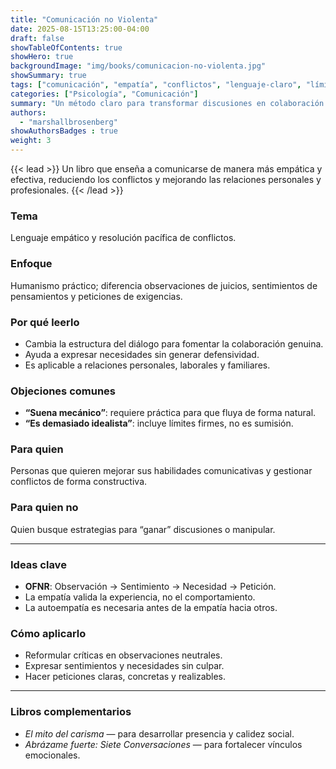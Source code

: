 ```yaml
---
title: "Comunicación no Violenta"
date: 2025-08-15T13:25:00-04:00
draft: false
showTableOfContents: true
showHero: true
backgroundImage: "img/books/comunicacion-no-violenta.jpg"
showSummary: true
tags: ["comunicación", "empatía", "conflictos", "lenguaje-claro", "límites"]
categories: ["Psicología", "Comunicación"]
summary: "Un método claro para transformar discusiones en colaboración: observaciones sin juicio, sentimientos, necesidades y pedidos concretos."
authors:
  - "marshallbrosenberg"
showAuthorsBadges : true
weight: 3
---
```


{{< lead >}}
Un libro que enseña a comunicarse de manera más empática y efectiva, reduciendo los conflictos y mejorando las relaciones personales y profesionales.
{{< /lead >}}

### Tema
Lenguaje empático y resolución pacífica de conflictos.

### Enfoque
Humanismo práctico; diferencia observaciones de juicios, sentimientos de pensamientos y peticiones de exigencias.

### Por qué leerlo
* Cambia la estructura del diálogo para fomentar la colaboración genuina.
* Ayuda a expresar necesidades sin generar defensividad.
* Es aplicable a relaciones personales, laborales y familiares.

### Objeciones comunes
- **“Suena mecánico”**: requiere práctica para que fluya de forma natural.
- **“Es demasiado idealista”**: incluye límites firmes, no es sumisión.

### Para quien
Personas que quieren mejorar sus habilidades comunicativas y gestionar conflictos de forma constructiva.

### Para quien no
Quien busque estrategias para “ganar” discusiones o manipular.

---

### Ideas clave
- **OFNR**: Observación → Sentimiento → Necesidad → Petición.
- La empatía valida la experiencia, no el comportamiento.
- La autoempatía es necesaria antes de la empatía hacia otros.

### Cómo aplicarlo
- Reformular críticas en observaciones neutrales.
- Expresar sentimientos y necesidades sin culpar.
- Hacer peticiones claras, concretas y realizables.

---

### Libros complementarios
- *El mito del carisma* — para desarrollar presencia y calidez social.
- *Abrázame fuerte: Siete Conversaciones* — para fortalecer vínculos emocionales.
